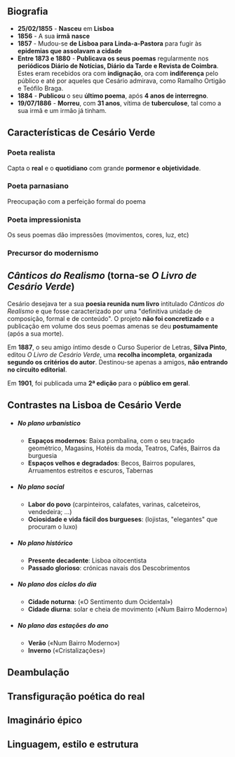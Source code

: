 ## Biografia
- **25/02/1855** - **Nasceu** em **Lisboa**
- **1856** - A sua **irmã** **nasce**
- **1857** - Mudou-se **de Lisboa para Linda-a-Pastora** para fugir às **epidemias que assolavam a cidade**
- **Entre 1873 e 1880** - **Publicava os seus poemas** regularmente nos **periódicos Diário de Notícias, Diário da Tarde e Revista de Coimbra**. Estes eram recebidos ora com **indignação**, ora com **indiferença** pelo público e até por aqueles que Cesário admirava, como Ramalho Ortigão e Teófilo Braga.
- **1884** - **Publicou** o seu **último poema**, após **4 anos de interregno**.
- **19/07/1886** - **Morreu**, com **31 anos**, vítima de **tuberculose**, tal como a sua irmã e um irmão já tinham.
## Características de Cesário Verde
### Poeta realista
Capta o **real** e o **quotidiano** com grande **pormenor e objetividade**.
### Poeta parnasiano
Preocupação com a perfeição formal do poema
### Poeta impressionista
Os seus poemas dão impressões (movimentos, cores, luz, etc)
### Precursor do modernismo

## *Cânticos do Realismo* (torna-se *O Livro de Cesário Verde*)
Cesário desejava ter a sua **poesia reunida num livro** intitulado *Cânticos do Realismo* e que fosse caracterizado por uma "definitiva unidade de composição, formal e de conteúdo".
O projeto **não foi concretizado** e a publicação em volume dos seus poemas amenas se deu **postumamente** (após a sua morte).

Em **1887**, o seu amigo íntimo desde o Curso Superior de Letras, **Silva Pinto**, editou *O Livro de Cesário Verde*, uma **recolha incompleta**, **organizada segundo os critérios do autor**.
Destinou-se apenas a amigos, **não entrando no circuito editorial**.

Em **1901**, foi publicada uma **2ª edição** para o **público em geral**.
## Contrastes na Lisboa de Cesário Verde
- ##### No plano urbanístico
  - **Espaços modernos**: Baixa pombalina, com o seu traçado geométrico, Magasins, Hotéis da moda, Teatros, Cafés, Bairros da burguesia
  - **Espaços velhos e degradados**: Becos, Bairros populares, Arruamentos estreitos e escuros, Tabernas
- ##### No plano social
	- **Labor do povo** (carpinteiros, calafates, varinas, calceteiros, vendedeira; ...)
	- **Ociosidade e vida fácil dos burgueses**: (lojistas, "elegantes" que procuram o luxo)
- ##### No plano histórico
	- **Presente decadente**: Lisboa oitocentista
	- **Passado glorioso**: crónicas navais dos Descobrimentos
- ##### No plano dos ciclos do dia
	- **Cidade noturna**: («O Sentimento dum Ocidental»)
	- **Cidade diurna**: solar e cheia de movimento («Num Bairro Moderno»)
- ##### No plano das estações do ano
	- **Verão** («Num Bairro Moderno»)
	- **Inverno** («Cristalizações»)
## Deambulação
## Transfiguração poética do real
## Imaginário épico
## Linguagem, estilo e estrutura